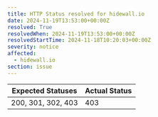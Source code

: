 ```yaml
---
title: HTTP Status resolved for hidewall.io
date: 2024-11-19T13:53:00+00:00Z
resolved: True
resolvedWhen: 2024-11-19T13:53:00+00:00Z
resolvedStartTime: 2024-11-18T10:20:03+00:00Z
severity: notice
affected:
  - hidewall.io
section: issue
---
```


| Expected Statuses | Actual Status  |
|-------------------|----------------|
| 200, 301, 302, 403 | 403 |

